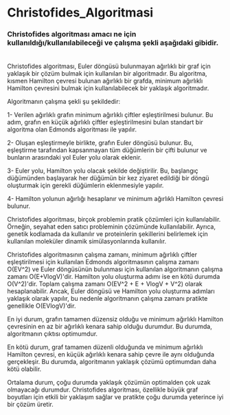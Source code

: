# Christofides_Algoritmasi

### Christofides algoritması amacı ne için kullanıldığı/kullanılabileceği ve çalışma şekli aşağıdaki gibidir.<br><br>

Christofides algoritması, Euler döngüsü bulunmayan ağırlıklı bir graf için yaklaşık bir çözüm bulmak için kullanılan bir algoritmadır. Bu algoritma, kısmen Hamilton çevresi bulunan ağırlıklı bir grafda, minimum ağırlıklı Hamilton çevresini bulmak için kullanılabilecek bir yaklaşık algoritmadır.

Algoritmanın çalışma şekli şu şekildedir:

   1- Verilen ağırlıklı grafın minimum ağırlıklı çiftler eşleştirilmesi bulunur. Bu adım, grafın en küçük ağırlıklı çiftler eşleştirilmesini bulan standart bir      algoritma olan Edmonds algoritması ile yapılır.

   2- Oluşan eşleştirmeyle birlikte, grafın Euler döngüsü bulunur. Bu, eşleştirme tarafından kapsanmayan tüm düğümlerin bir çifti bulunur ve bunların arasındaki    yol Euler yolu olarak eklenir.

   3- Euler yolu, Hamilton yolu olacak şekilde değiştirilir. Bu, başlangıç düğümünden başlayarak her düğümün bir kez ziyaret edildiği bir döngü oluşturmak için      gerekli düğümlerin eklenmesiyle yapılır.

   4- Hamilton yolunun ağırlığı hesaplanır ve minimum ağırlıklı Hamilton çevresi bulunur.

Christofides algoritması, birçok problemin pratik çözümleri için kullanılabilir. Örneğin, seyahat eden satıcı probleminin çözümünde kullanılabilir. Ayrıca, genetik kodlamada da kullanılır ve proteinlerin şekillerini belirlemek için kullanılan moleküler dinamik simülasyonlarında kullanılır.







Christofides algoritmasının çalışma zamanı, minimum ağırlıklı çiftler eşleştirilmesi için kullanılan Edmonds algoritmasının çalışma zamanı O(EV^2) ve Euler döngüsünün bulunması için kullanılan algoritmanın çalışma zamanı O(E+VlogV)'dir. Hamilton yolu oluşturma adımı ise en kötü durumda O(V^2)'dir. Toplam çalışma zamanı O(EV^2 + E + VlogV + V^2) olarak hesaplanabilir. Ancak, Euler döngüsü ve Hamilton yolu oluşturma adımları yaklaşık olarak yapılır, bu nedenle algoritmanın çalışma zamanı pratikte genellikle O(EVlogV)'dir.

En iyi durum, grafın tamamen düzensiz olduğu ve minimum ağırlıklı Hamilton çevresinin en az bir ağırlıklı kenara sahip olduğu durumdur. Bu durumda, algoritmanın çıktısı optimumdur.

En kötü durum, graf tamamen düzenli olduğunda ve minimum ağırlıklı Hamilton çevresi, en küçük ağırlıklı kenara sahip çevre ile aynı olduğunda gerçekleşir. Bu durumda, algoritmanın yaklaşık çözümü optimumdan daha kötü olabilir.

Ortalama durum, çoğu durumda yaklaşık çözümün optimalden çok uzak olmayacağı durumdur. Christofides algoritması, özellikle büyük graf boyutları için etkili bir yaklaşım sağlar ve pratikte çoğu durumda yeterince iyi bir çözüm üretir.
